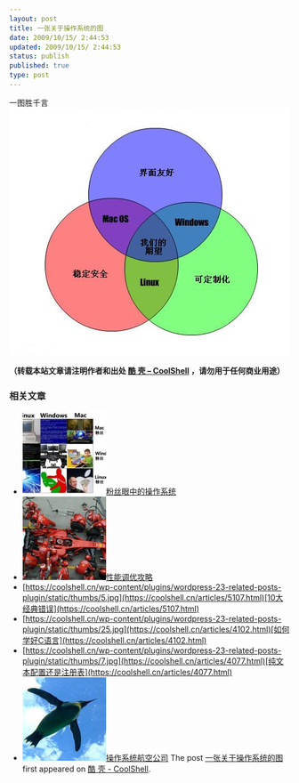 ```yaml
---
layout: post
title: 一张关于操作系统的图
date: 2009/10/15/ 2:44:53
updated: 2009/10/15/ 2:44:53
status: publish
published: true
type: post
---
```


一图胜千言![operating-systems](../wp-content/uploads/2009/10/operating-systems.jpg "operating-systems")



**（转载本站文章请注明作者和出处 [酷 壳 – CoolShell](https://coolshell.cn/) ，请勿用于任何商业用途）**



### 相关文章

* [![粉丝眼中的操作系统](../wp-content/uploads/2009/12/operatingsystems-fanboys-150x150.jpg)](https://coolshell.cn/articles/1998.html)[粉丝眼中的操作系统](https://coolshell.cn/articles/1998.html)
* [![性能调优攻略](../wp-content/uploads/2012/06/f1-150x150.jpg)](https://coolshell.cn/articles/7490.html)[性能调优攻略](https://coolshell.cn/articles/7490.html)
* [https://coolshell.cn/wp-content/plugins/wordpress-23-related-posts-plugin/static/thumbs/5.jpg](https://coolshell.cn/articles/5107.html)[10大经典错误](https://coolshell.cn/articles/5107.html)
* [https://coolshell.cn/wp-content/plugins/wordpress-23-related-posts-plugin/static/thumbs/25.jpg](https://coolshell.cn/articles/4102.html)[如何学好C语言](https://coolshell.cn/articles/4102.html)
* [https://coolshell.cn/wp-content/plugins/wordpress-23-related-posts-plugin/static/thumbs/7.jpg](https://coolshell.cn/articles/4077.html)[纯文本配置还是注册表](https://coolshell.cn/articles/4077.html)
* [![操作系统航空公司](../wp-content/uploads/2009/08/linux_airline-150x150.jpg)](https://coolshell.cn/articles/1272.html)[操作系统航空公司](https://coolshell.cn/articles/1272.html)
The post [一张关于操作系统的图](https://coolshell.cn/articles/1579.html) first appeared on [酷 壳 - CoolShell](https://coolshell.cn).